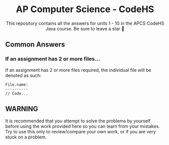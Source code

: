 <h1 align="center">AP Computer Science - CodeHS</h1> <p align="center">This repository contains all the answers for units 1 - 10 in the APCS CodeHS Java course. Be sure to leave a star 🌟</p>

## Common Answers
### If an assignment has 2 or more files...
If an assignment has 2 or more files required, the individual file will be denoted as such:

```
File.name:
----------
// Code...
```

## WARNING

It is recommended that you attempt to solve the problems by yourself before using the work provided here so you can learn from your mistakes. Try to use this only to review/compare your own work, or if you are very stuck on a problem.
